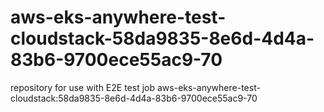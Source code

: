 # aws-eks-anywhere-test-cloudstack-58da9835-8e6d-4d4a-83b6-9700ece55ac9-70
repository for use with E2E test job aws-eks-anywhere-test-cloudstack:58da9835-8e6d-4d4a-83b6-9700ece55ac9-70

